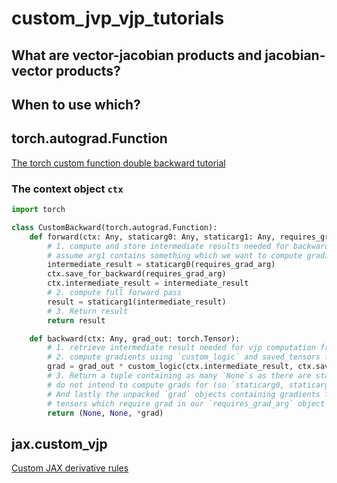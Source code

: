 # custom_jvp_vjp_tutorials

## What are vector-jacobian products and jacobian-vector products?

## When to use which?

## torch.autograd.Function

[The torch custom function double backward tutorial](https://pytorch.org/tutorials/intermediate/custom_function_double_backward_tutorial.html)

### The context object `ctx`

```python
import torch

class CustomBackward(torch.autograd.Function):
    def forward(ctx: Any, staticarg0: Any, staticarg1: Any, requires_grad_arg: torch.Tensor):
        # 1. compute and store intermediate results needed for backward pass in `ctx`
        # assume arg1 contains something which we want to compute gradients for
        intermediate_result = staticarg0(requires_grad_arg)
        ctx.save_for_backward(requires_grad_arg)
        ctx.intermediate_result = intermediate_result
        # 2. compute full forward pass
        result = staticarg1(intermediate_result)
        # 3. Return result
        return result

    def backward(ctx: Any, grad_out: torch.Tensor):
        # 1. retrieve intermediate result needed for vjp computation from `ctx` object
        # 2. compute gradients using `custom_logic` and saved_tensors from forward
        grad = grad_out * custom_logic(ctx.intermediate_result, ctx.saved_tensors)
        # 3. Return a tuple containing as many `None`s as there are static args which we
        # do not intend to compute grads for (so `staticarg0, staticarg1` in our case)
        # And lastly the unpacked `grad` objects containing gradients for each of our
        # tensors which require grad in our `requires_grad_arg` object
        return (None, None, *grad)
```
## jax.custom_vjp
[Custom JAX derivative rules](https://jax.readthedocs.io/en/latest/notebooks/Custom_derivative_rules_for_Python_code.html)
